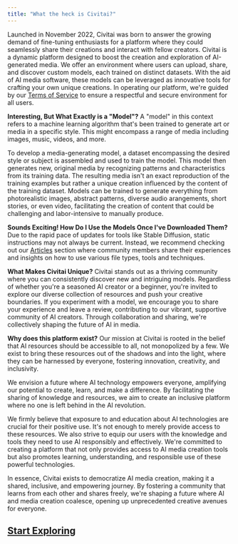 ```yaml
---
title: "What the heck is Civitai?"
---
```


Launched in November 2022, Civitai was born to answer the growing demand of fine-tuning enthusiasts for a platform where they could seamlessly share their creations and interact with fellow creators. Civitai is a dynamic platform designed to boost the creation and exploration of AI-generated media. We offer an environment where users can upload, share, and discover custom models, each trained on distinct datasets. With the aid of AI media software, these models can be leveraged as innovative tools for crafting your own unique creations. In operating our platform, we're guided by our [Terms of Service](https://civitai.com/content/tos) to ensure a respectful and secure environment for all users.

**Interesting, But What Exactly is a "Model"?**
A "model" in this context refers to a machine learning algorithm that's been trained to generate art or media in a specific style. This might encompass a range of media including images, music, videos, and more.

To develop a media-generating model, a dataset encompassing the desired style or subject is assembled and used to train the model. This model then generates new, original media by recognizing patterns and characteristics from its training data. The resulting media isn't an exact reproduction of the training examples but rather a unique creation influenced by the content of the training dataset. Models can be trained to generate everything from photorealistic images, abstract patterns, diverse audio arangements, short stories, or even video, facilitating the creation of content that could be challenging and labor-intensive to manually produce.

**Sounds Exciting! How Do I Use the Models Once I've Downloaded Them?**
Due to the rapid pace of updates for tools like Stable Diffusion, static instructions may not always be current. Instead, we recommend checking out our [Articles](https://civitai.com/articles) section where community members share their experiences and insights on how to use various file types, tools and techniques.

**What Makes Civitai Unique?**
Civitai stands out as a thriving community where you can consistently discover new and intriguing models. Regardless of whether you're a seasoned AI creator or a beginner, you're invited to explore our diverse collection of resources and push your creative boundaries. If you experiment with a model, we encourage you to share your experience and leave a review, contributing to our vibrant, supportive community of AI creators. Through collaboration and sharing, we're collectively shaping the future of AI in media.

**Why does this platform exist?**
Our mission at Civitai is rooted in the belief that AI resources should be accessible to all, not monopolized by a few. We exist to bring these resources out of the shadows and into the light, where they can be harnessed by everyone, fostering innovation, creativity, and inclusivity.

We envision a future where AI technology empowers everyone, amplifying our potential to create, learn, and make a difference. By facilitating the sharing of knowledge and resources, we aim to create an inclusive platform where no one is left behind in the AI revolution.

We firmly believe that exposure to and education about AI technologies are crucial for their positive use. It's not enough to merely provide access to these resources. We also strive to equip our users with the knowledge and tools they need to use AI responsibly and effectively. We're committed to creating a platform that not only provides access to AI media creation tools but also promotes learning, understanding, and responsible use of these powerful technologies.

In essence, Civitai exists to democratize AI media creation, making it a shared, inclusive, and empowering journey. By fostering a community that learns from each other and shares freely, we're shaping a future where AI and media creation coalesce, opening up unprecedented creative avenues for everyone.

## [Start Exploring](/)
